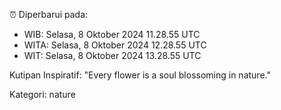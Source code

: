 ⏰ Diperbarui pada:
- WIB: Selasa, 8 Oktober 2024 11.28.55 UTC
- WITA: Selasa, 8 Oktober 2024 12.28.55 UTC
- WIT: Selasa, 8 Oktober 2024 13.28.55 UTC

Kutipan Inspiratif:
"Every flower is a soul blossoming in nature."


Kategori: nature

